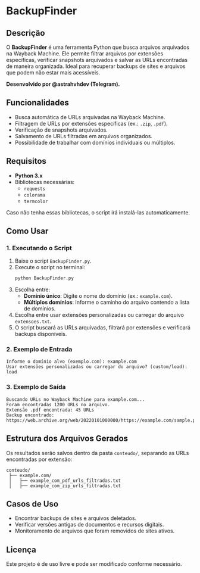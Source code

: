 # BackupFinder

## Descrição
O **BackupFinder** é uma ferramenta Python que busca arquivos arquivados na Wayback Machine. Ele permite filtrar arquivos por extensões específicas, verificar snapshots arquivados e salvar as URLs encontradas de maneira organizada. Ideal para recuperar backups de sites e arquivos que podem não estar mais acessíveis.

**Desenvolvido por @astrahvhdev (Telegram).**

## Funcionalidades
- Busca automática de URLs arquivadas na Wayback Machine.
- Filtragem de URLs por extensões específicas (ex.: `.zip`, `.pdf`).
- Verificação de snapshots arquivados.
- Salvamento de URLs filtradas em arquivos organizados.
- Possibilidade de trabalhar com domínios individuais ou múltiplos.

## Requisitos
- **Python 3.x**
- Bibliotecas necessárias:
  - `requests`
  - `colorama`
  - `termcolor`

Caso não tenha essas bibliotecas, o script irá instalá-las automaticamente.

## Como Usar
### 1. Executando o Script
1. Baixe o script `BackupFinder.py`.
2. Execute o script no terminal:
   ```bash
   python BackupFinder.py
   ```
3. Escolha entre:
   - **Domínio único**: Digite o nome do domínio (ex.: `example.com`).
   - **Múltiplos domínios**: Informe o caminho do arquivo contendo a lista de domínios.
4. Escolha entre usar extensões personalizadas ou carregar do arquivo `extensoes.txt`.
5. O script buscará as URLs arquivadas, filtrará por extensões e verificará backups disponíveis.

### 2. Exemplo de Entrada
```
Informe o domínio alvo (exemplo.com): example.com
Usar extensões personalizadas ou carregar do arquivo? (custom/load): load
```

### 3. Exemplo de Saída
```
Buscando URLs no Wayback Machine para example.com...
Foram encontradas 1200 URLs no arquivo.
Extensão .pdf encontrada: 45 URLs
Backup encontrado: https://web.archive.org/web/20220101000000/https://example.com/sample.pdf
```

## Estrutura dos Arquivos Gerados
Os resultados serão salvos dentro da pasta `conteudo/`, separando as URLs encontradas por extensão:
```
conteudo/
 ├── example.com/
 │   ├── example_com_pdf_urls_filtradas.txt
 │   ├── example_com_zip_urls_filtradas.txt
```

## Casos de Uso
- Encontrar backups de sites e arquivos deletados.
- Verificar versões antigas de documentos e recursos digitais.
- Monitoramento de arquivos que foram removidos de sites ativos.

## Licença
Este projeto é de uso livre e pode ser modificado conforme necessário.

